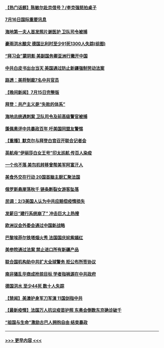 #### [【热门话题】陈敏尔赴京信号？/李克强怒拍桌子](../pages/prog202/a103166988.md?t=07162101) 
#### [7月16日国际重要讯息](../pages/prog202/a103167076.md?t=07162101) 
#### [海地第一夫人首发照片谢医护 卫队司令被捕](../pages/prog202/a103167023.md?t=07162101) 
#### [豪雨洪水酿灾 德国比利时至少91死1300人失踪(组图)](../pages/prog202/a103166959.md?t=07162101) 
#### [“拜习会”蒙阴影 美副国务卿亚洲行撇开中国](../pages/prog202/a103166958.md?t=07162101) 
#### [中共白皮书出台当天 美国通过防止新疆强制劳动法案](../pages/prog202/a103166948.md?t=07162101) 
#### [路透：美将制裁7名中共官员](../pages/prog202/a103166933.md?t=07162101) 
#### [【晚间新闻】7月15日完整版](../pages/prog202/a103166844.md?t=07162101) 
#### [拜登：共产主义是“失败的体系”](../pages/prog202/a103166814.md?t=07162101) 
#### [海地总统遇刺案 卫队司令及前高级警官被捕](../pages/prog202/a103166760.md?t=07162101) 
#### [蓬佩奥评中共暴政百年 吁美国同盟友警惕](../pages/prog202/a103165841.md?t=07162101) 
#### [【重播】默克尔与拜登白宫召开联合记者会](../pages/prog202/a103166777.md?t=07162101) 
#### [英航母“伊丽莎白女王号”印太巡航 传百人染疫](../pages/prog202/a103165715.md?t=07162101) 
#### [一个也不落 美包机转移曾帮美军阿富汗人](../pages/prog202/a103166673.md?t=07162101) 
#### [美食外交在行动 20国首脑主厨汇聚法国](../pages/prog202/a103166663.md?t=07162101) 
#### [俄罗斯悬崖荡秋千 链条断裂女游客坠落](../pages/prog202/a103166652.md?t=07162101) 
#### [民调：2/3美国人认为中共应赔偿疫情损失](../pages/prog202/a103166631.md?t=07162101) 
#### [发薪日“建行系统崩了” 冲击巨大上热搜](../pages/prog202/a103166615.md?t=07162101) 
#### [欧洲议会外委会通过中国新战略](../pages/prog202/a103166599.md?t=07162101) 
#### [巴黎埃菲尔铁塔烟火秀 法国国庆姹紫嫣红](../pages/prog202/a103166590.md?t=07162101) 
#### [美参院通过法案 禁止进口所有新疆产品](../pages/prog202/a103166571.md?t=07162101) 
#### [联合国机构助中共扩大全球警务 拒公布所签协议](../pages/prog202/a103166296.md?t=07162101) 
#### [南非骚乱华商成抢掠目标 学者指祸源在中共政府](../pages/prog202/a103166387.md?t=07162101) 
#### [德国洪水 至少44死 数十人失踪](../pages/prog202/a103166461.md?t=07162101) 
#### [【禁闻】美澳护身军刀军演 11国剑指中共](../pages/prog202/a103166445.md?t=07162101) 
#### [【最新疫情】法国万人抗议疫苗护照 东奥会倒数东京确诊破千](../pages/prog202/a103166442.md?t=07162101) 
#### [“祖国与生命”激励古巴人拥抱自由 结束暴政](../pages/prog202/a103166431.md?t=07162101) 

----
#### [ >>> 更早内容 <<< ](../indexes/prog202-earlier.md)
